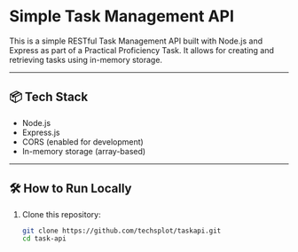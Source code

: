 # Simple Task Management API

This is a simple RESTful Task Management API built with Node.js and Express as part of a Practical Proficiency Task. It allows for creating and retrieving tasks using in-memory storage.

---

## 📦 Tech Stack

- Node.js
- Express.js
- CORS (enabled for development)
- In-memory storage (array-based)

---

## 🛠 How to Run Locally

1. Clone this repository:
   ```bash
   git clone https://github.com/techsplot/taskapi.git
   cd task-api

